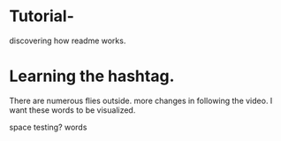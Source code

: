 # Tutorial-
discovering how readme works.
# Learning the hashtag. 
There are numerous flies outside. 
more changes in following the video. 
I want these words to be visualized. 

space testing?
words
